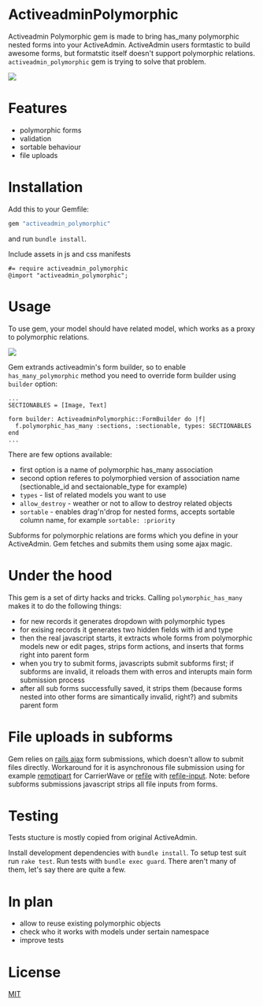 # ActiveadminPolymorphic

Activeadmin Polymorphic gem is made to bring has_many polymorphic nested forms into your ActiveAdmin. ActiveAdmin users formtastic to build awesome forms, but formatstic itself doesn't support polymorphic relations. `activeadmin_polymorphic` gem is trying to solve that problem.

![](https://s3.amazonaws.com/f.cl.ly/items/0b2F2t2R3D0o1O3F1R3e/Screen%20Shot%202015-02-05%20at%2012.57.04.png)

# Features

* polymorphic forms
* validation
* sortable behaviour
* file uploads

# Installation

Add this to your Gemfile:

``` ruby
gem "activeadmin_polymorphic"
```

and run `bundle install`.

Include assets in js and css manifests

```
#= require activeadmin_polymorphic
@import "activeadmin_polymorphic";
```

# Usage

To use gem, your model should have related model, which works as a proxy to polymorphic relations.

![](https://s3.amazonaws.com/f.cl.ly/items/2Z3M2V0b3Z342L2Z2R0N/Screen%20Shot%202015-02-05%20at%2013.37.36.png)

Gem extrands activeadmin's form builder, so to enable `has_many_polymorphic` method you need to override form builder using `builder` option:

```
...
SECTIONABLES = [Image, Text]

form builder: ActiveadminPolymorphic::FormBuilder do |f|
  f.polymorphic_has_many :sections, :sectionable, types: SECTIONABLES
end
...
```

There are few options available:
* first option is a name of polymorphic has_many association
* second option referes to polymorphied version of association name (sectionable_id and sectaionable_type for example)
* `types` - list of related models you want to use
* `allow_destroy` - weather or not to allow to destroy related objects
* `sortable` - enables drag'n'drop for nested forms, accepts sortable column name, for example `sortable: :priority`

Subforms for polymorphic relations are forms which you define in your ActiveAdmin. Gem fetches and submits them using some ajax magic.

# Under the hood

This gem is a set of dirty hacks and tricks. Calling `polymorphic_has_many` makes it to do the following things:

* for new records it generates dropdown with polymorphic types
* for exising records it generates two hidden fields with id and type
* then the real javascript starts, it extracts whole forms from polymorphic models new or edit pages, strips form actions, and inserts that forms right into parent form
* when you try to submit forms, javascripts submit subforms first; if subforms are invalid, it reloads them with erros and interupts  main form submission process
* after all sub forms successfully saved, it strips them (because forms nested into other forms are simantically invalid, right?) and submits parent form

# File uploads in subforms

Gem relies on [rails ajax](https://github.com/rails/jquery-rails) form submissions, which doesn't allow to submit files directly. Workaround for it is asynchronous file submission using for example [remotipart](https://github.com/JangoSteve/remotipart) for CarrierWave or [refile](https://github.com/elabs/refile) with [refile-input](https://github.com/hyperoslo/refile-input). Note: before subforms submissions javascript strips all file inputs from forms.

# Testing

Tests stucture is mostly copied from original ActiveAdmin.

Install development dependencies with `bundle install`. To setup test suit run `rake test`. Run tests with `bundle exec guard`. There aren't many of them, let's say there are quite a few.

# In plan

* allow to reuse existing polymorphic objects
* check who it works with  models under sertain namespace
* improve tests

# License

[MIT](LICENSE.txt)
